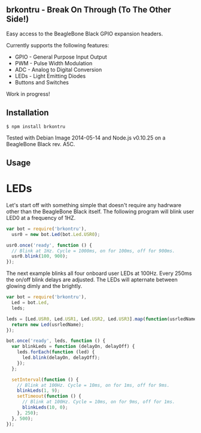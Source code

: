 ## brkontru - Break On Through (To The Other Side!)

Easy access to the BeagleBone Black GPIO expansion headers.

Currently supports the following features:

 * GPIO - General Purpose Input Output
 * PWM - Pulse Width Modulation
 * ADC - Analog to Digital Conversion
 * LEDs - Light Emitting Diodes
 * Buttons and Switches

Work in progress!

## Installation

    $ npm install brkontru

Tested with Debian Image 2014-05-14 and Node.js v0.10.25 on a BeagleBone Black
rev. A5C.

## Usage

# LEDs

Let's start off with something simple that doesn't require any hadrware other
than the BeagleBone Black itself. The following program will blink user LED0
at a frequency of 1HZ.

```js
var bot = require('brkontru'),
  usr0 = new bot.Led(bot.Led.USR0);

usr0.once('ready', function () {
  // Blink at 1Hz. Cycle = 1000ms, on for 100ms, off for 900ms.
  usr0.blink(100, 900);
});
```

The next example blinks all four onboard user LEDs at 100Hz. Every 250ms the
on/off blink delays are adjusted. The LEDs will apternate between glowing dimly
and the brightly.

```js
var bot = require('brkontru'),
  Led = bot.Led,
  leds;

leds = [Led.USR0, Led.USR1, Led.USR2, Led.USR3].map(function(usrledName) {
  return new Led(usrledName);
});

bot.once('ready', leds, function () {
  var blinkLeds = function (delayOn, delayOff) {
    leds.forEach(function (led) {
      led.blink(delayOn, delayOff);
    });
  };

  setInterval(function () {
    // Blink at 100Hz. Cycle = 10ms, on for 1ms, off for 9ms.
    blinkLeds(1, 9);
    setTimeout(function () {
      // Blink at 100Hz. Cycle = 10ms, on for 9ms, off for 1ms.
      blinkLeds(10, 0);
    }, 250);
  }, 500);
});
```


